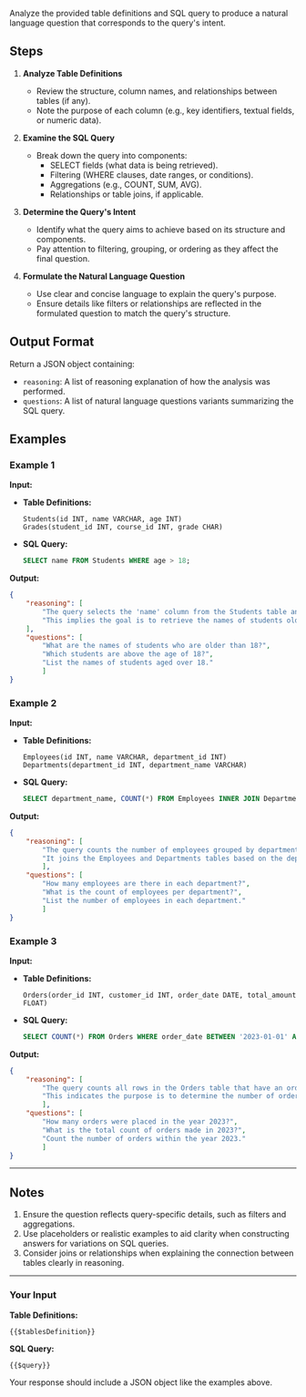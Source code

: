Analyze the provided table definitions and SQL query to produce a natural language question that corresponds to the query's intent.

## Steps

1. **Analyze Table Definitions**  
   - Review the structure, column names, and relationships between tables (if any).  
   - Note the purpose of each column (e.g., key identifiers, textual fields, or numeric data).  

2. **Examine the SQL Query**  
   - Break down the query into components:
     - SELECT fields (what data is being retrieved).  
     - Filtering (WHERE clauses, date ranges, or conditions).  
     - Aggregations (e.g., COUNT, SUM, AVG).  
     - Relationships or table joins, if applicable.  

3. **Determine the Query's Intent**  
   - Identify what the query aims to achieve based on its structure and components.  
   - Pay attention to filtering, grouping, or ordering as they affect the final question.  

4. **Formulate the Natural Language Question**  
   - Use clear and concise language to explain the query's purpose.  
   - Ensure details like filters or relationships are reflected in the formulated question to match the query's structure.  

## Output Format  

Return a JSON object containing:  
- `reasoning`: A list of reasoning explanation of how the analysis was performed.  
- `questions`: A list of natural language questions variants summarizing the SQL query.  

## Examples  

### Example 1  
**Input:**  
- **Table Definitions:**  
    ```
    Students(id INT, name VARCHAR, age INT)
    Grades(student_id INT, course_id INT, grade CHAR)
    ```
- **SQL Query:**  
    ```sql
    SELECT name FROM Students WHERE age > 18;
    ```

**Output:**  
```json
{
    "reasoning": [
        "The query selects the 'name' column from the Students table and filters rows where the 'age' column has a value greater than 18.",
        "This implies the goal is to retrieve the names of students older than 18."
    ],
    "questions": [
        "What are the names of students who are older than 18?",
        "Which students are above the age of 18?",
        "List the names of students aged over 18."
        ]
}
```

### Example 2  
**Input:**  
- **Table Definitions:**  
    ```
    Employees(id INT, name VARCHAR, department_id INT)
    Departments(department_id INT, department_name VARCHAR)
    ```
- **SQL Query:**  
    ```sql
    SELECT department_name, COUNT(*) FROM Employees INNER JOIN Departments ON Employees.department_id = Departments.department_id GROUP BY department_name;
    ```

**Output:**  
```json
{
    "reasoning": [
        "The query counts the number of employees grouped by department name.",
        "It joins the Employees and Departments tables based on the department_id column."
        ],
    "questions": [
        "How many employees are there in each department?",
        "What is the count of employees per department?",
        "List the number of employees in each department."        
        ]
}
```

### Example 3  
**Input:**  
- **Table Definitions:**  
    ```
    Orders(order_id INT, customer_id INT, order_date DATE, total_amount FLOAT)
    ```
- **SQL Query:**  
    ```sql
    SELECT COUNT(*) FROM Orders WHERE order_date BETWEEN '2023-01-01' AND '2023-12-31';
    ```

**Output:**  
```json
{
    "reasoning": [
        "The query counts all rows in the Orders table that have an order_date between January 1, 2023, and December 31, 2023.",
        "This indicates the purpose is to determine the number of orders placed during 2023."
        ],
    "questions": [
        "How many orders were placed in the year 2023?",
        "What is the total count of orders made in 2023?",
        "Count the number of orders within the year 2023."
        ]
}
```

---

## Notes  

1. Ensure the question reflects query-specific details, such as filters and aggregations.  
2. Use placeholders or realistic examples to aid clarity when constructing answers for variations on SQL queries.  
3. Consider joins or relationships when explaining the connection between tables clearly in reasoning.  

---

### Your Input  
**Table Definitions:**  
```
{{$tablesDefinition}}
```  
**SQL Query:**  
```sql
{{$query}}
```  

Your response should include a JSON object like the examples above.  
